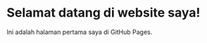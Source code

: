 <!DOCTYPE html>
<html lang="en">
<head>
    <meta charset="UTF-8">
    <meta name="viewport" content="width=device-width, initial-scale=1.0">
    <title>My Website</title>
</head>
<body>
    <h1>Selamat datang di website saya!</h1>
    <p>Ini adalah halaman pertama saya di GitHub Pages.</p>
</body>
</html>

